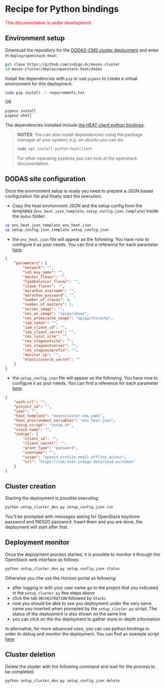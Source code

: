 # Recipe for Python bindings 

<span style="color:red"> This documentation is under development. </span>

## Environment setup 

Download the repository for the [DODAS-CMS cluster deployment](https://github.com/indigo-dc/mesos-cluster/tree/master/deploy/openstack-heat/dodas) and enter in `deploy/openstack-heat`:

```bash
git clone https://github.com/indigo-dc/mesos-cluster
cd mesos-cluster/deploy/openstack-heat/dodas
```

Install the dependencies with `pip` or use `pipenv` to create a virtual environment for this deployment:

```bash
sudo pip install -r requirements.txt
```

OR

```bash
pipenv install
pipenv shell
```

The dependencies installed include [the HEAT client python bindings](https://docs.openstack.org/python-heatclient/latest/index.html). 

> **NOTES**: You can also install dependencies using the package manager of your system; e.g. on ubuntu you can do: 
> ```bash
> sudo apt install python-heatclient
> ```
> For other operating systems you can look at the openstack documentation.


## DODAS site configuration 

Once the environment setup is ready you need to prepare a JSON based configuration file and finally start the execution. 

* Copy the heat environment JSON and the setup config from the templates (`env_heat.json_template`, `setup_config.json_template`) inside the `dodas` folder:

```bash
cp env_heat.json_template env_heat.json
cp setup_config.json_template setup_config.json
```

* the `env_heat.json` file will appear as the following. You have now to configure it as your needs. You can find a reference for each parameter [here](config-ref-HEAT.md).

```JSON
{
    "parameters": {
        "network": "",
        "ssh_key_name": "",
        "master_flavor": "",
        "loadbalancer_flavor": "",
        "slave_flavor": "",
        "marathon_username": "",
        "marathon_password": "",
        "number_of_slaves": 4,
        "number_of_masters": 1,
        "server_image": "",
        "cms_wn_image": "spiga/cmswn",
        "cms_proxycache_image": "spiga/ttscache",
        "iam_token": "",
        "iam_client_id": "",
        "iam_client_secret": "",
        "cms_local_site": "",
        "cms_stageoutsite": "",
        "cms_stageoutserver": "",
        "cms_stageoutprefix": "",
        "monitor_ip": "",
        "elasticsearch_secret": ""
    }
}
```

* the `setup_config.json` file will appear as the following. You have now to configure it as your needs. You can find a reference for each parameter [here](config-ref-python-script.md).

```JSON
{
    "auth_url": "",
    "project_id": "",
    "user": "",
    "heat_template": "mesoscluster-cms.yaml",
    "heat_environment_variables": "env_heat.json",
    "setup_script": "setup.sh",
    "stack-name": "",
    "indigo": {
        "client_id": "",
        "client_secret": "",
        "grant_type": "password",
        "username": "",
        "scope": "openid profile email offline_access",
        "url": "https://iam-test.indigo-datacloud.eu/token"
    }
}
```

## Cluster creation

Starting the deployment is possible executing:

```bash
python setup_cluster_dev.py setup_config.json run
```

You'll be prompted with messages asking for OpenStack keystone password and INDIGO password. Insert them and you are done, the deployment will start after that.

## Deployment monitor

Once the deployment process started, it is possible to monitor it through the OpenStack web interface as follows:

```bash
python setup_cluster_dev.py setup_config.json status
```

Otherwise you che use the *Horizon* portal as following:

* after logging in with your user name go to the project that you indicated in the `setup_cluster.py` few steps above
* click the tab `ORCHESTRATION` followed by `Stacks`
* now you should be able to see you deployment under the very same name you inserted when prompted by the `setup_cluster.py` script. The status of the deployment is also shown on the same line
* you can click on the the deployment to gather more in-depth information

In alternative, for more advanced uses, you can use python bindings in order to debug and monitor the deployment. You can find an example script [here](https://gist.githubusercontent.com/dciangot/054f0d93598a670399c0b5bd36f4fd6d/raw/a86bad8cfe2905b5ee053635ae6add37b2e73381/deployment_status.py)

## Cluster deletion

Delete the cluster with the following command and wait for the process to be completed:

```bash
python setup_cluster_dev.py setup_config.json delete
```
